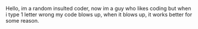 Hello, im a random insulted coder, now im a guy who likes coding but when i type 1 letter wrong my code blows up,
when it blows up, it works better for some reason.
